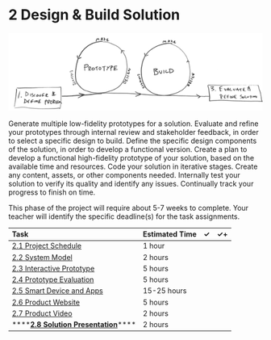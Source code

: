 # 2 Design & Build Solution

![](../../.gitbook/assets/phase-2-process.png)

Generate multiple low-fidelity prototypes for a solution. Evaluate and refine your prototypes through internal review and stakeholder feedback, in order to select a specific design to build. Define the specific design components of the solution, in order to develop a functional version. Create a plan to develop a functional high-fidelity prototype of your solution, based on the available time and resources. Code your solution in iterative stages. Create any content, assets, or other components needed. Internally test your solution to verify its quality and identify any issues. Continually track your progress to finish on time.

This phase of the project will require about 5-7 weeks to complete. Your teacher will identify the specific deadline\(s\) for the task assignments.

| Task | Estimated Time | ✓ | ✓+ |
| :--- | :--- | :--- | :--- |
| [​2.1 Project Schedule​](2.1-project-schedule.md) | 1 hour |  |  |
| ​[2.2 System Model​](2.2-system-model.md) | 2 hours |  |  |
| [2.3 Interactive Prototype](2.3-interactive-prototype.md) | 5 hours |  |  |
| [2.4 Prototype Evaluation](2.4-prototype-evaluation.md) | 5 hours |  |  |
| [2.5 Smart Device and Apps](2.5-smart-device-and-apps.md) | 15-25 hours |  |  |
| [2.6 Product Website](2.6-product-website.md) | 5 hours |  |  |
| [2.7 Product Video](2.7-product-video.md) | 2 hours |  |  |
| \*\*\*\*[**2.8 Solution Presentation**](2.8-solution-presentation.md)\*\*\*\* | 2 hours |  |  |



